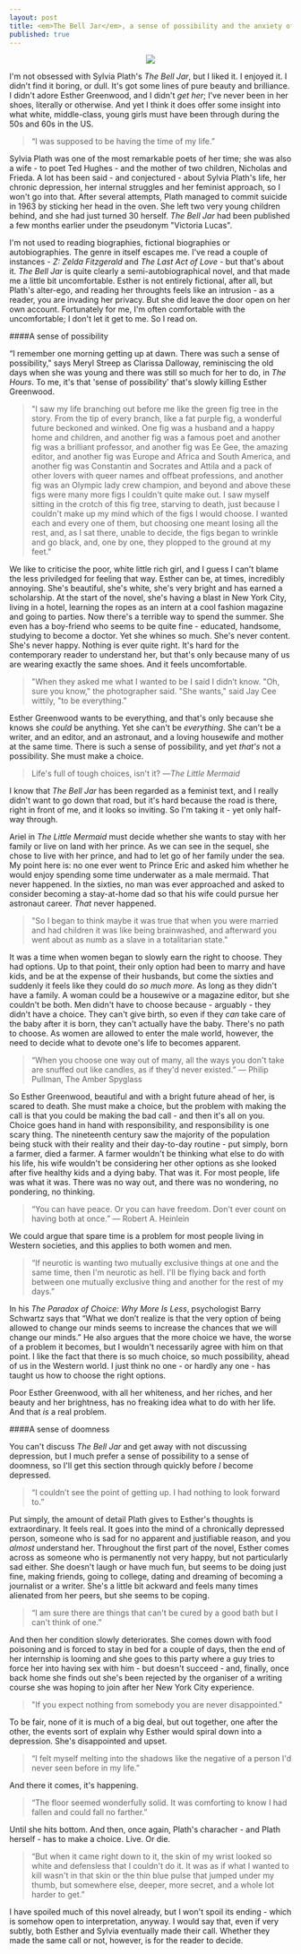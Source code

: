 ```yaml
---
layout: post
title: <em>The Bell Jar</em>, a sense of possibility and the anxiety of choice
published: true
---
```


<p align="center"><img src="http://cdn.theatlantic.com/static/mt/assets/hua_hsu/banner_sylvia%20plath%20flickr.jpg"/></p>

I'm not obsessed with Sylvia Plath's _The Bell Jar_, but I liked it. I enjoyed it. I didn't find it boring, or dull. It's got some lines of pure beauty and brilliance. I didn't adore Esther Greenwood, and I didn't _get her_; I've never been in her shoes, literally or otherwise. And yet I think it does offer some insight into what white, middle-class, young girls must have been through during the 50s and 60s in the US.

>“I was supposed to be having the time of my life.” 

Sylvia Plath was one of the most remarkable poets of her time; she was also a wife - to poet Ted Hughes - and the mother of two children, Nicholas and Frieda. A lot has been said - and conjectured - about Sylvia Plath's life, her chronic depression, her internal struggles and her feminist approach, so I won't go into that. After several attempts, Plath managed to commit suicide in 1963 by sticking her head in the oven. She left two very young children behind, and she had just turned 30 herself. _The Bell Jar_ had been published a few months earlier under the pseudonym "Victoria Lucas". 

I'm not used to reading biographies, fictional biographies or autobiographies. The genre in itself escapes me. I've read a couple of instances - _Z: Zelda Fitzgerald_ and _The Last Act of Love_ - but that's about it. _The Bell Jar_ is quite clearly a semi-autobiographical novel, and that made me a little bit uncomfortable. Esther is not entirely fictional, after all, but Plath's alter-ego, and reading her throughts feels like an intrusion - as a reader, you are invading her privacy. But she did leave the door open on her own account. Fortunately for me, I'm often comfortable with the uncomfortable; I don't let it get to me. So I read on.

####A sense of possibility

“I remember one morning getting up at dawn. There was such a sense of possibility," says Meryl Streep as Clarissa Dalloway, reminiscing the old days when she was young and there was still so much for her to do, in _The Hours_. To me, it's that 'sense of possibility' that's slowly killing Esther Greenwood.

>"I saw my life branching out before me like the green fig tree in the story. From the tip of every branch, like a fat purple fig, a wonderful future beckoned and winked. One fig was a husband and a happy home and children, and another fig was a famous poet and another fig was a brilliant professor, and another fig was Ee Gee, the amazing editor, and another fig was Europe and Africa and South America, and another fig was Constantin and Socrates and Attila and a pack of other lovers with queer names and offbeat professions, and another fig was an Olympic lady crew champion, and beyond and above these figs were many more figs I couldn't quite make out. I saw myself sitting in the crotch of this fig tree, starving to death, just because I couldn't make up my mind which of the figs I would choose. I wanted each and every one of them, but choosing one meant losing all the rest, and, as I sat there, unable to decide, the figs began to wrinkle and go black, and, one by one, they plopped to the ground at my feet." 

We like to criticise the poor, white little rich girl, and I guess I can't blame the less priviledged for feeling that way. Esther can be, at times, incredibly annoying. She's beautiful, she's white, she's very bright and has earned a scholarship. At the start of the novel, she's having a blast in New York City, living in a hotel, learning the ropes as an intern at a cool fashion magazine and going to parties. Now there's a terrible way to spend the summer. She even has a boy-friend who seems to be quite fine - educated, handsome, studying to become a doctor. Yet she whines so much. She's never content. She's never happy. Nothing is ever quite right. It's hard for the contemporary reader to understand her, but that's only because many of us are wearing exactly the same shoes. And it feels uncomfortable. 

>"When they asked me what I wanted to be I said I didn’t know.
"Oh, sure you know," the photographer said.
"She wants," said Jay Cee wittily, "to be everything." 

Esther Greenwood wants to be everything, and that's only because she knows she _could_ be anything. Yet she can't be _everything_. She can't be a writer, and an editor, and an astronaut, and a loving housewife and mother at the same time. There is such a sense of possibility, and yet _that's_ not a possibility. She must make a choice. 

> Life's full of tough choices, isn't it? 
―_The Little Mermaid_

I know that _The Bell Jar_ has been regarded as a feminist text, and I really didn't want to go down that road, but it's hard because the road is there, right in front of me, and it looks so inviting. So I'm taking it - yet only half-way through.   

Ariel in _The Little Mermaid_ must decide whether she wants to stay with her family or live on land with her prince. As we can see in the sequel, she chose to live with her prince, and had to let go of her family under the sea. My point here is: no one ever went to Prince Eric and asked him whether he would enjoy spending some time underwater as a male mermaid. That never happened. In the sixties, no man was ever approached and asked to consider becoming a stay-at-home dad so that his wife could pursue her astronaut career. _That_ never happened. 

>"So I began to think maybe it was true that when you were married and had children it was like being brainwashed, and afterward you went about as numb as a slave in a totalitarian state." 

It was a time when women began to slowly earn the right to choose. They had options. Up to that point, their only option had been to marry and have kids, and be at the expense of their husbands, but come the sixties and suddenly it feels like they could do _so much more._ As long as they didn't have a family. A woman could be a housewive or a magazine editor, but she couldn't be both. Men didn't have to choose because - arguably - they didn't have a choice. They can't give birth, so even if they _can_ take care of the baby after it is born, they can't actually have the baby. There's no path to choose. As women are allowed to enter the male world, however, the need to decide what to devote one's life to becomes apparent. 

>“When you choose one way out of many, all the ways you don't take are snuffed out like candles, as if they'd never existed.”
― Philip Pullman, The Amber Spyglass 

So Esther Greenwood, beautiful and with a bright future ahead of her, is scared to death. She must make a choice, but the problem with making the call is that you could be making the bad call - and then it's all on you. Choice goes hand in hand with responsibility, and responsibility is one scary thing. The nineteenth century saw the majority of the population being stuck with their reality and their day-to-day routine - put simply, born a farmer, died a farmer. A farmer wouldn't be thinking what else to do with his life, his wife wouldn't be considering her other options as she looked after five healthy kids and a dying baby. That was it. For most people, life was what it was. There was no way out, and there was no wondering, no pondering, no thinking. 

>“You can have peace. Or you can have freedom. Don't ever count on having both at once.” 
― Robert A. Heinlein

We could argue that spare time is a problem for most people living in Western societies, and this applies to both women and men. 

>“If neurotic is wanting two mutually exclusive things at one and the same time, then I'm neurotic as hell. I'll be flying back and forth between one mutually exclusive thing and another for the rest of my days.”

In his _The Paradox of Choice: Why More Is Less_, psychologist Barry Schwartz says that “What we don’t realize is that the very option of being allowed to change our minds seems to increase the chances that we will change our minds.” He also argues that the more choice we have, the worse of a problem it becomes, but I wouldn't necessarily agree with him on that point. I like the fact that there is so much choice, so much possibility, ahead of us in the Western world. I just think no one - or hardly any one - has taught us how to choose the right options.

Poor Esther Greenwood, with all her whiteness, and her riches, and her beauty and her brightness, has no freaking idea what to do with her life. And that _is_ a real problem. 

####A sense of doomness

You can't discuss _The Bell Jar_ and get away with not discussing depression, but I much prefer a sense of possibility to a sense of doomness, so I'll get this section through quickly before _I_ become depressed.

>“I couldn’t see the point of getting up. I had nothing to look forward to.” 

Put simply, the amount of detail Plath gives to Esther's thoughts is extraordinary. It feels real. It goes into the mind of a chronically depressed person, someone who is sad for no apparent and justifiable reason, and you _almost_ understand her. Throughout the first part of the novel, Esther comes across as someone who is permanently not very happy, but not particularly sad either. She doesn't laugh or have much fun, but seems to be doing just fine, making friends, going to college, dating and dreaming of becoming a journalist or a writer. She's a little bit ackward and feels many times alienated from her peers, but she seems to be coping. 

>“I am sure there are things that can't be cured by a good bath but I can't think of one.” 

And then her condition slowly deteriorates. She comes down with food poisoning and is forced to stay in bed for a couple of days, then the end of her internship is looming and she goes to this party where a guy tries to force her into having sex with him - but doesn't succeed - and, finally, once back home she finds out she's been rejected by the organiser of a writing course she was hoping to join after her New York City experience. 

>"If you expect nothing from somebody you are never disappointed." 

To be fair, none of it is much of a big deal, but out together, one after the other, the events sort of explain why Esther would spiral down into a depression. She's disappointed and upset. 

>“I felt myself melting into the shadows like the negative of a person I'd never seen before in my life.” 

And there it comes, it's happening.

>“The floor seemed wonderfully solid. It was comforting to know I had fallen and could fall no farther.” 

Until she hits bottom. And then, once again, Plath's characher - and Plath herself - has to make a choice. Live. Or die.

>“But when it came right down to it, the skin of my wrist looked so white and defensless that I couldn't do it. It was as if what I wanted to kill wasn't in that skin or the thin blue pulse that jumped under my thumb, but somewhere else, deeper, more secret, and a whole lot harder to get.”

I have spoiled much of this novel already, but I won't spoil its ending - which is somehow open to interpretation, anyway. I would say that, even if very subtly, both Esther and Sylvia eventually made their call. Whether they made the same call or not, however, is for the reader to decide. 





